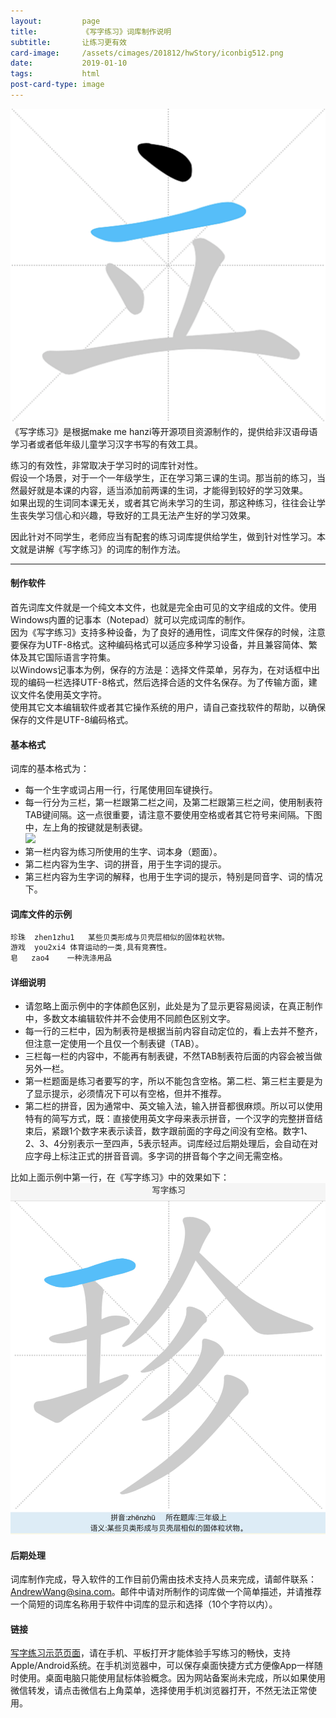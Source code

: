 ```yaml
---
layout:         page
title:          《写字练习》词库制作说明
subtitle:       让练习更有效
card-image:		/assets/cimages/201812/hwStory/iconbig512.png
date:           2019-01-10
tags:           html
post-card-type: image
---
```

![](/assets/cimages/201812/hwStory/iconbig512.png)  
《写字练习》是根据make me hanzi等开源项目资源制作的，提供给非汉语母语学习者或者低年级儿童学习汉字书写的有效工具。 

练习的有效性，非常取决于学习时的词库针对性。  
假设一个场景，对于一个一年级学生，正在学习第三课的生词。那当前的练习，当然最好就是本课的内容，适当添加前两课的生词，才能得到较好的学习效果。  
如果出现的生词同本课无关，或者其它尚未学习的生词，那这种练习，往往会让学生丧失学习信心和兴趣，导致好的工具无法产生好的学习效果。  

因此针对不同学生，老师应当有配套的练习词库提供给学生，做到针对性学习。本文就是讲解《写字练习》的词库的制作方法。  

---
#### 制作软件
首先词库文件就是一个纯文本文件，也就是完全由可见的文字组成的文件。使用Windows内置的记事本（Notepad）就可以完成词库的制作。  
因为《写字练习》支持多种设备，为了良好的通用性，词库文件保存的时候，注意要保存为UTF-8格式。这种编码格式可以适应多种学习设备，并且兼容简体、繁体及其它国际语言字符集。  
以Windows记事本为例，保存的方法是：选择文件菜单，另存为，在对话框中出现的编码一栏选择UTF-8格式，然后选择合适的文件名保存。为了传输方面，建议文件名使用英文字符。  
使用其它文本编辑软件或者其它操作系统的用户，请自己查找软件的帮助，以确保保存的文件是UTF-8编码格式。  

#### 基本格式 
词库的基本格式为：
* 每一个生字或词占用一行，行尾使用回车键换行。
* 每一行分为三栏，第一栏跟第二栏之间，及第二栏跟第三栏之间，使用制表符TAB键间隔。这一点很重要，请注意不要使用空格或者其它符号来间隔。下图中，左上角的按键就是制表键。  
![](https://gss0.bdstatic.com/94o3dSag_xI4khGkpoWK1HF6hhy/baike/c0%3Dbaike80%2C5%2C5%2C80%2C26/sign=e64a0dd6a0af2eddc0fc41bbec796a8c/aa18972bd40735fa768e3d6992510fb30e2408e7.jpg)  
* 第一栏内容为练习所使用的生字、词本身（题面）。  
* 第二栏内容为生字、词的拼音，用于生字词的提示。  
* 第三栏内容为生字词的解释，也用于生字词的提示，特别是同音字、词的情况下。  

#### 词库文件的示例
```js
珍珠	zhen1zhu1	某些贝类形成与贝壳层相似的固体粒状物。
游戏	you2xi4	体育运动的一类,具有竞赛性。 
皂	zao4	一种洗涤用品
```

#### 详细说明
* 请忽略上面示例中的字体颜色区别，此处是为了显示更容易阅读，在真正制作中，多数文本编辑软件并不会使用不同颜色区别文字。  
* 每一行的三栏中，因为制表符是根据当前内容自动定位的，看上去并不整齐，但注意一定使用一个且仅一个制表键（TAB）。
* 三栏每一栏的内容中，不能再有制表键，不然TAB制表符后面的内容会被当做另外一栏。
* 第一栏题面是练习者要写的字，所以不能包含空格。第二栏、第三栏主要是为了显示提示，必须情况下可以有空格，但并不推荐。  
* 第二栏的拼音，因为通常中、英文输入法，输入拼音都很麻烦。所以可以使用特有的简写方式，既：直接使用英文字母来表示拼音，一个汉字的完整拼音结束后，紧跟1个数字来表示读音，数字跟前面的字母之间没有空格。数字1、2、3、4分别表示一至四声，5表示轻声。词库经过后期处理后，会自动在对应字母上标注正式的拼音音调。多字词的拼音每个字之间无需空格。  

比如上面示例中第一行，在《写字练习》中的效果如下：  
![](/assets/cimages/201812/hwStory/demo1.png)  

#### 后期处理
词库制作完成，导入软件的工作目前仍需由技术支持人员来完成，请邮件联系：AndrewWang@sina.com。邮件中请对所制作的词库做一个简单描述，并请推荐一个简短的词库名称用于软件中词库的显示和选择（10个字符以内）。  

#### 链接
[写字练习示范页面](http://17study.com.cn:1080/hwStory/#/teach)，请在手机、平板打开才能体验手写练习的畅快，支持Apple/Android系统。在手机浏览器中，可以保存桌面快捷方式方便像App一样随时使用。桌面电脑只能使用鼠标体验概念。因为网站备案尚未完成，所以如果使用微信转发，请点击微信右上角菜单，选择使用手机浏览器打开，不然无法正常使用。




